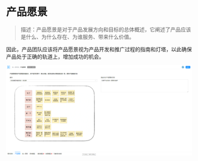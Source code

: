 # 产品愿景

> 描述：产品愿景是对于产品发展方向和目标的总体概述，它阐述了产品应该是什么、为什么存在、为谁服务、带来什么价值。

因此，产品团队应该将产品愿景视为产品开发和推广过程的指南和灯塔，以此确保产品处于正确的轨道上，增加成功的机会。

![](.产品愿景_images/d836170a.png)